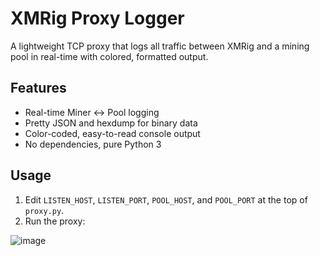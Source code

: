 # XMRig Proxy Logger

A lightweight TCP proxy that logs all traffic between XMRig and a mining pool in real-time with colored, formatted output.

## Features
- Real-time Miner ↔ Pool logging
- Pretty JSON and hexdump for binary data
- Color-coded, easy-to-read console output
- No dependencies, pure Python 3

## Usage
1. Edit `LISTEN_HOST`, `LISTEN_PORT`, `POOL_HOST`, and `POOL_PORT` at the top of `proxy.py`.
2. Run the proxy:

![image](https://github.com/user-attachments/assets/65f816c4-9d2e-4c78-ba93-0ee75cd3d3e3)
